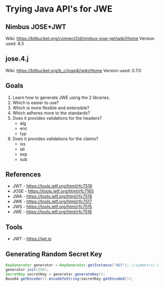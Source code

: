 # Trying Java API's for JWE

## Nimbus JOSE+JWT 
Wiki: https://bitbucket.org/connect2id/nimbus-jose-jwt/wiki/Home
Version used: 8.5

## jose.4.j
Wiki: https://bitbucket.org/b_c/jose4j/wiki/Home
Version used: 0.7.0

## Goals
1. Learn how to generate JWE using the 2 libraries.
2. Which is easier to use?
3. Which is more flexible and extensible?
4. Which adheres more to the standards?
4. Does it provides validations for the headers?
   - alg
   - enc
   - typ
5. Does it provides validations for the claims?
   - iss
   - iat
   - exp
   - sub

## References
- JWT - https://tools.ietf.org/html/rfc7519
- JOSE - https://tools.ietf.org/html/rfc7165
- JWA - https://tools.ietf.org/html/rfc7518
- JWK - https://tools.ietf.org/html/rfc7517
- JWS - https://tools.ietf.org/html/rfc7515
- JWE - https://tools.ietf.org/html/rfc7516

## Tools
- JWT - https://jwt.io

## Generating Random Secret Key
```java
KeyGenerator generator = KeyGenerator.getInstance("AES"); //symmetric key
generator.init(256);
SecretKey secretKey = generator.generateKey();
Base64.getEncoder().encodeToString(secretKey.getEncoded());
```
